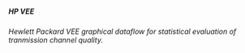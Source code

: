 #####  **HP VEE**
######  Hewlett Packard VEE graphical dataflow for statistical evaluation of tranmission channel quality.
